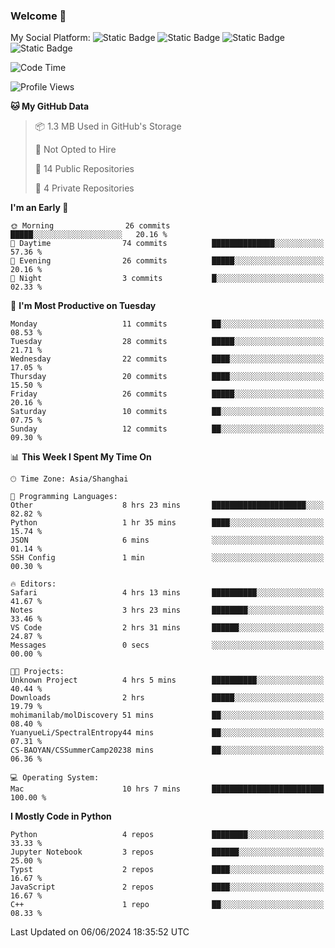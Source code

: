 ### Welcome 👋

<!--
**CheneyNine/CheneyNine** is a ✨ _special_ ✨ repository because its `README.md` (this file) appears on your GitHub profile.

Here are some ideas to get you started:

- 🔭 I’m currently working on ...
- 🌱 I’m currently learning ...
- 👯 I’m looking to collaborate on ...
- 🤔 I’m looking for help with ...
- 💬 Ask me about ...
- 📫 How to reach me: ...
- 😄 Pronouns: ...
- ⚡ Fun fact: ...
-->

My Social Platform:
![Static Badge](https://img.shields.io/badge/_-CheneyNine-black?style=flat&logo=Github&logoColor=white&cacheSeconds=https%3A%2F%2Fgithub.com%2FCheneyNine)
![Static Badge](https://img.shields.io/badge/_-cheneynine.top-purple?style=flat&logo=googlehome&logoColor=white&link=https%3A%2F%2Fwww.cheneynine.top)
![Static Badge](https://img.shields.io/badge/_-CQU__Cheney-green?style=flat&logo=wechat&logoColor=white&link=https%3A%2F%2Fwww.linkedin.com%2Fin%2Fyinan-chen-9b09202b9%2F)
![Static Badge](https://img.shields.io/badge/_-Cheney-blue?style=flat&logo=linkedin&logoColor=white&link=https%3A%2F%2Fwww.linkedin.com%2Fin%2Fyinan-chen-9b09202b9%2F)


<!--START_SECTION:waka-->
![Code Time](http://img.shields.io/badge/Code%20Time-154%20hrs%2047%20mins-blue)

![Profile Views](http://img.shields.io/badge/Profile%20Views-0-blue)

**🐱 My GitHub Data** 

> 📦 1.3 MB Used in GitHub's Storage 
 > 
> 🚫 Not Opted to Hire
 > 
> 📜 14 Public Repositories 
 > 
> 🔑 4 Private Repositories 
 > 
**I'm an Early 🐤** 

```text
🌞 Morning                26 commits          █████░░░░░░░░░░░░░░░░░░░░   20.16 % 
🌆 Daytime                74 commits          ██████████████░░░░░░░░░░░   57.36 % 
🌃 Evening                26 commits          █████░░░░░░░░░░░░░░░░░░░░   20.16 % 
🌙 Night                  3 commits           █░░░░░░░░░░░░░░░░░░░░░░░░   02.33 % 
```
📅 **I'm Most Productive on Tuesday** 

```text
Monday                   11 commits          ██░░░░░░░░░░░░░░░░░░░░░░░   08.53 % 
Tuesday                  28 commits          █████░░░░░░░░░░░░░░░░░░░░   21.71 % 
Wednesday                22 commits          ████░░░░░░░░░░░░░░░░░░░░░   17.05 % 
Thursday                 20 commits          ████░░░░░░░░░░░░░░░░░░░░░   15.50 % 
Friday                   26 commits          █████░░░░░░░░░░░░░░░░░░░░   20.16 % 
Saturday                 10 commits          ██░░░░░░░░░░░░░░░░░░░░░░░   07.75 % 
Sunday                   12 commits          ██░░░░░░░░░░░░░░░░░░░░░░░   09.30 % 
```


📊 **This Week I Spent My Time On** 

```text
🕑︎ Time Zone: Asia/Shanghai

💬 Programming Languages: 
Other                    8 hrs 23 mins       █████████████████████░░░░   82.82 % 
Python                   1 hr 35 mins        ████░░░░░░░░░░░░░░░░░░░░░   15.74 % 
JSON                     6 mins              ░░░░░░░░░░░░░░░░░░░░░░░░░   01.14 % 
SSH Config               1 min               ░░░░░░░░░░░░░░░░░░░░░░░░░   00.30 % 

🔥 Editors: 
Safari                   4 hrs 13 mins       ██████████░░░░░░░░░░░░░░░   41.67 % 
Notes                    3 hrs 23 mins       ████████░░░░░░░░░░░░░░░░░   33.46 % 
VS Code                  2 hrs 31 mins       ██████░░░░░░░░░░░░░░░░░░░   24.87 % 
Messages                 0 secs              ░░░░░░░░░░░░░░░░░░░░░░░░░   00.00 % 

🐱‍💻 Projects: 
Unknown Project          4 hrs 5 mins        ██████████░░░░░░░░░░░░░░░   40.44 % 
Downloads                2 hrs               █████░░░░░░░░░░░░░░░░░░░░   19.79 % 
mohimanilab/molDiscovery 51 mins             ██░░░░░░░░░░░░░░░░░░░░░░░   08.40 % 
YuanyueLi/SpectralEntropy44 mins             ██░░░░░░░░░░░░░░░░░░░░░░░   07.31 % 
CS-BAOYAN/CSSummerCamp20238 mins             ██░░░░░░░░░░░░░░░░░░░░░░░   06.36 % 

💻 Operating System: 
Mac                      10 hrs 7 mins       █████████████████████████   100.00 % 
```

**I Mostly Code in Python** 

```text
Python                   4 repos             ████████░░░░░░░░░░░░░░░░░   33.33 % 
Jupyter Notebook         3 repos             ██████░░░░░░░░░░░░░░░░░░░   25.00 % 
Typst                    2 repos             ████░░░░░░░░░░░░░░░░░░░░░   16.67 % 
JavaScript               2 repos             ████░░░░░░░░░░░░░░░░░░░░░   16.67 % 
C++                      1 repo              ██░░░░░░░░░░░░░░░░░░░░░░░   08.33 % 
```




 Last Updated on 06/06/2024 18:35:52 UTC
<!--END_SECTION:waka-->


